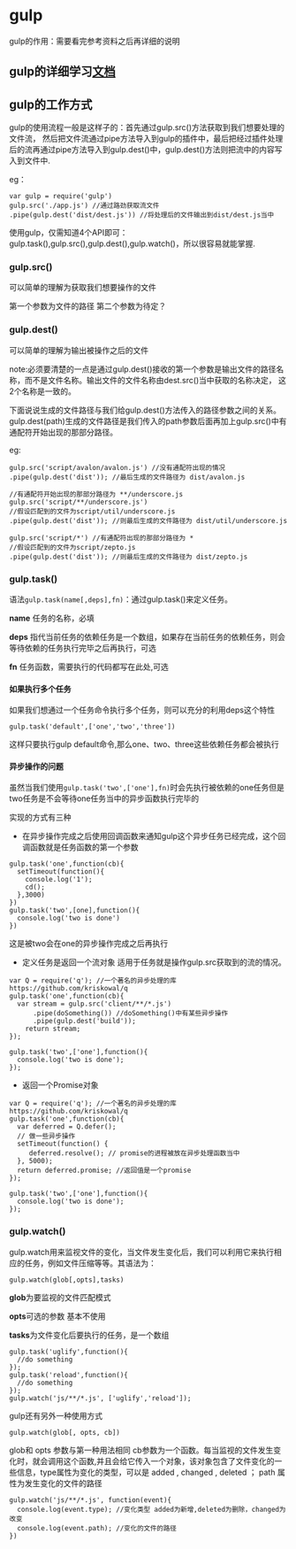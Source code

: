 # gulp

gulp的作用：需要看完参考资料之后再详细的说明

## gulp的详细学习[文档](https://juejin.im/entry/586a417561ff4b006d77fe85)

## gulp的工作方式

gulp的使用流程一般是这样子的：首先通过gulp.src()方法获取到我们想要处理的文件流，
然后把文件流通过pipe方法导入到gulp的插件中，最后把经过插件处理后的流再通过pipe方法导入到gulp.dest()中，gulp.dest()方法则把流中的内容写入到文件中.

eg：

```
var gulp = require('gulp')
gulp.src('./app.js') //通过路劲获取流文件
.pipe(gulp.dest('dist/dest.js')) //将处理后的文件输出到dist/dest.js当中
```
使用gulp，仅需知道4个API即可：gulp.task(),gulp.src(),gulp.dest(),gulp.watch()，所以很容易就能掌握.

### gulp.src()

可以简单的理解为获取我们想要操作的文件

第一个参数为文件的路径 第二个参数为待定？

### gulp.dest()

可以简单的理解为输出被操作之后的文件

note:必须要清楚的一点是通过gulp.dest()接收的第一个参数是输出文件的路径名称，而不是文件名称。输出文件的文件名称由dest.src()当中获取的名称决定，
这2个名称是一致的。

下面说说生成的文件路径与我们给gulp.dest()方法传入的路径参数之间的关系。gulp.dest(path)生成的文件路径是我们传入的path参数后面再加上gulp.src()中有通配符开始出现的那部分路径。

eg:
```
gulp.src('script/avalon/avalon.js') //没有通配符出现的情况
.pipe(gulp.dest('dist')); //最后生成的文件路径为 dist/avalon.js

//有通配符开始出现的那部分路径为 **/underscore.js
gulp.src('script/**/underscore.js')
//假设匹配到的文件为script/util/underscore.js
.pipe(gulp.dest('dist')); //则最后生成的文件路径为 dist/util/underscore.js

gulp.src('script/*') //有通配符出现的那部分路径为 *
//假设匹配到的文件为script/zepto.js    
.pipe(gulp.dest('dist')); //则最后生成的文件路径为 dist/zepto.js 
```

### gulp.task()

语法`gulp.task(name[,deps],fn)`：通过gulp.task()来定义任务。

**name** 任务的名称，必填

**deps** 指代当前任务的依赖任务是一个数组，如果存在当前任务的依赖任务，则会等待依赖的任务执行完毕之后再执行，可选

**fn** 任务函数，需要执行的代码都写在此处,可选

#### 如果执行多个任务

如果我们想通过一个任务命令执行多个任务，则可以充分的利用deps这个特性
```
gulp.task('default',['one','two','three'])
```

这样只要执行gulp default命令,那么one、two、three这些依赖任务都会被执行

#### 异步操作的问题

虽然当我们使用`gulp.task('two',['one'],fn)`时会先执行被依赖的one任务但是two任务是不会等待one任务当中的异步函数执行完毕的

实现的方式有三种

- 在异步操作完成之后使用回调函数来通知gulp这个异步任务已经完成，这个回调函数就是任务函数的第一个参数
```
gulp.task('one',function(cb){
  setTimeout(function(){
    console.log('1');
    cd();
  },3000)
})
gulp.task('two',[one],function(){
  console.log('two is done')
})
```

这是被two会在one的异步操作完成之后再执行

- 定义任务是返回一个流对象 适用于任务就是操作gulp.src获取到的流的情况。

```
var Q = require('q'); //一个著名的异步处理的库 https://github.com/kriskowal/q
gulp.task('one',function(cb){
  var stream = gulp.src('client/**/*.js')
      .pipe(doSomething()) //doSomething()中有某些异步操作
      .pipe(gulp.dest('build'));
    return stream;
});

gulp.task('two',['one'],function(){
  console.log('two is done');
});
```

- 返回一个Promise对象

```
var Q = require('q'); //一个著名的异步处理的库 https://github.com/kriskowal/q
gulp.task('one',function(cb){
  var deferred = Q.defer();
  // 做一些异步操作
  setTimeout(function() {
     deferred.resolve(); // promise的进程被放在异步处理函数当中
  }, 5000);
  return deferred.promise; //返回值是一个promise
});

gulp.task('two',['one'],function(){
  console.log('two is done');
});
```

### gulp.watch()

gulp.watch用来监视文件的变化，当文件发生变化后，我们可以利用它来执行相应的任务，例如文件压缩等等。其语法为：
```
gulp.watch(glob[,opts],tasks)
```

**glob**为要监视的文件匹配模式

**opts**可选的参数 基本不使用

**tasks**为文件变化后要执行的任务，是一个数组

```
gulp.task('uglify',function(){
  //do something
});
gulp.task('reload',function(){
  //do something
});
gulp.watch('js/**/*.js', ['uglify','reload']); 
```

gulp还有另外一种使用方式

```
gulp.watch(glob[, opts, cb])
```

glob和 opts 参数与第一种用法相同
cb参数为一个函数。每当监视的文件发生变化时，就会调用这个函数,并且会给它传入一个对象，该对象包含了文件变化的一些信息，type属性为变化的类型，可以是 added , changed , deleted ； path 属性为发生变化的文件的路径
```
gulp.watch('js/**/*.js', function(event){
  console.log(event.type); //变化类型 added为新增,deleted为删除，changed为改变 
  console.log(event.path); //变化的文件的路径
})
```
